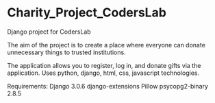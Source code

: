 # Charity_Project_CodersLab
Django project for CodersLab


The aim of the project is to create a place where everyone can donate unnecessary things to trusted institutions.

The application allows you to register, log in, and donate gifts via the application. Uses python, django, html, css, javascript technologies.

Requirements:
Django 3.0.6
django-extensions
Pillow
psycopg2-binary 2.8.5
